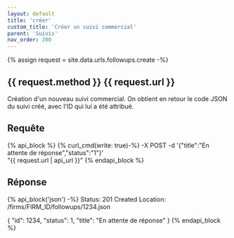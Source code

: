 ```yaml
---
layout: default
title: 'créer'
custom_title: 'Créer un suivi commercial'
parent: 'Suivis'
nav_order: 200
---
```

{% assign request = site.data.urls.followups.create -%}
## {{ request.method }} {{ request.url }}

Création d'un nouveau suivi commercial. On obtient en retour le code JSON du suivi créé, avec l'ID qui lui a été attribué.

## Requête

{% api_block %}
{% curl_cmd(write: true)-%}
-X POST -d '{"title":"En attente de réponse","status":"1"}' \
"{{ request.url | api_url }}"
{% endapi_block %}

## Réponse

{% api_block('json') -%}
Status: 201 Created
Location: /firms/FIRM_ID/followups/1234.json

{
  "id": 1234,
  "status": 1,
  "title": "En attente de réponse"
}
{% endapi_block %}
